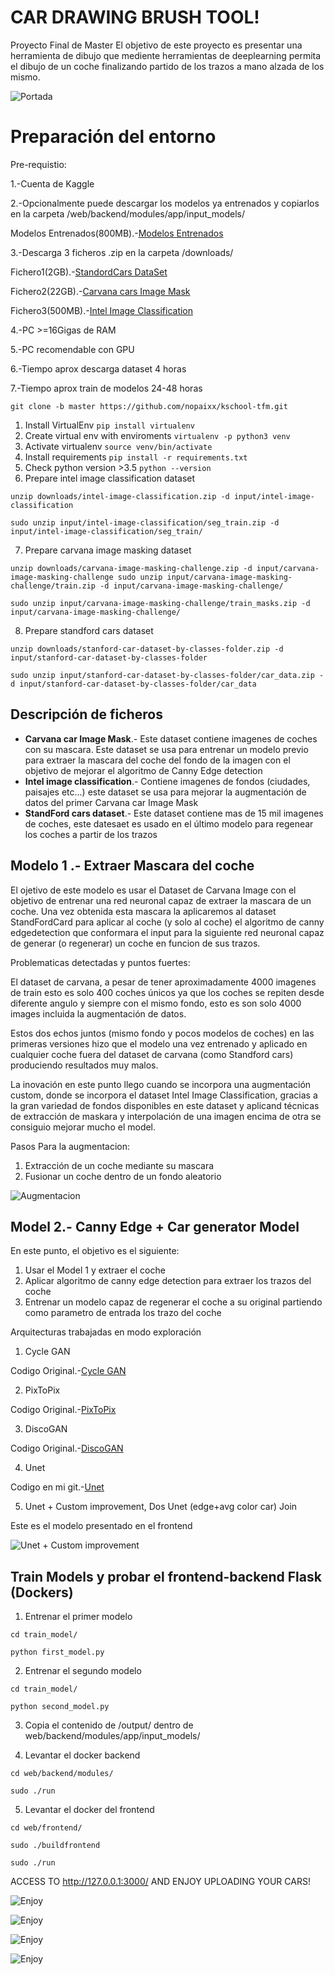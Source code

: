 # CAR DRAWING BRUSH TOOL!

Proyecto Final de Master
El objetivo de este proyecto es presentar una herramienta de dibujo que mediente herramientas de deeplearning permita el dibujo de un coche finalizando partido de los trazos a mano alzada de los mismo.


![Portada](resources/portada.png)


# Preparación del entorno

Pre-requistio:

1.-Cuenta de Kaggle

2.-Opcionalmente puede descargar los modelos ya entrenados y copiarlos en la carpeta /web/backend/modules/app/input_models/

Modelos Entrenados(800MB).-[Modelos Entrenados](https://www.kaggle.com/nopaixx/modelstrain)


3.-Descarga 3 ficheros .zip en la carpeta /downloads/

Fichero1(2GB).-[StandordCars DataSet](https://www.kaggle.com/jutrera/stanford-car-dataset-by-classes-folder)

Fichero2(22GB).-[Carvana cars Image Mask](https://www.kaggle.com/c/carvana-image-masking-challenge)

Fichero3(500MB).-[Intel Image Classification](https://www.kaggle.com/puneet6060/intel-image-classification)


4.-PC >=16Gigas de RAM


5.-PC recomendable con GPU


6.-Tiempo aprox descarga dataset 4 horas


7.-Tiempo aprox train de modelos 24-48 horas



    git clone -b master https://github.com/nopaixx/kschool-tfm.git

 1. Install VirtualEnv `pip install virtualenv`
 2. Create virtual env with enviroments `virtualenv -p python3 venv`
 3. Activate virtualenv `source venv/bin/activate`
 4. Install requirements `pip install -r requirements.txt`
 5. Check python version >3.5 `python --version`
 6. Prepare intel image classification dataset 

`unzip downloads/intel-image-classification.zip -d input/intel-image-classification`

`sudo unzip input/intel-image-classification/seg_train.zip -d input/intel-image-classification/seg_train/`

 7. Prepare carvana image masking dataset 

`unzip downloads/carvana-image-masking-challenge.zip -d input/carvana-image-masking-challenge sudo unzip input/carvana-image-masking-challenge/train.zip -d input/carvana-image-masking-challenge/`

`sudo unzip input/carvana-image-masking-challenge/train_masks.zip -d input/carvana-image-masking-challenge/`

 8. Prepare standford cars dataset 

`unzip downloads/stanford-car-dataset-by-classes-folder.zip -d input/stanford-car-dataset-by-classes-folder`

`sudo unzip input/stanford-car-dataset-by-classes-folder/car_data.zip -d input/stanford-car-dataset-by-classes-folder/car_data`


## Descripción de ficheros

 - **Carvana car Image Mask**.- Este dataset contiene imagenes de coches con su mascara. Este dataset se usa para entrenar un modelo previo para extraer la mascara del coche del fondo de la imagen con el objetivo de mejorar el algoritmo de Canny Edge detection
 - **Intel image classification**.- Contiene imagenes de fondos (ciudades, paisajes etc...) este dataset se usa para mejorar la augmentación de datos del primer Carvana car Image Mask
 - **StandFord cars dataset**.- Este dataset contiene mas de 15 mil imagenes de coches, este datesaet es usado en el último modelo para regenear los coches a partir de los trazos


## Modelo 1 .- Extraer Mascara del coche
El ojetivo de este modelo es usar el Dataset de Carvana Image con el objetivo de entrenar una red neuronal capaz de extraer la mascara de un coche. Una vez obtenida esta mascara la aplicaremos al dataset StandFordCard para aplicar al coche (y solo al coche) el algoritmo de canny edgedetection que conformara el input para la siguiente red neuronal capaz de generar (o regenerar) un coche en funcion de sus trazos.

Problematicas detectadas y puntos fuertes:

El dataset de carvana, a pesar de tener aproximadamente 4000 imagenes de train esto es solo 400 coches únicos ya que los coches se repiten desde diferente angulo y siempre con el mismo fondo, esto es son solo  4000 images incluida la augmentación de datos.

Estos dos echos juntos (mismo fondo y pocos modelos de coches) en las primeras versiones hizo que el modelo una vez entrenado y aplicado en cualquier coche fuera del dataset de carvana (como Standford cars) produciendo resultados muy malos.

La inovación en este punto llego cuando se incorpora una augmentación custom, donde se incorpora el dataset Intel Image Classification, gracias a la gran variedad de fondos disponibles en este dataset y aplicand técnicas de extracción de maskara y interpolación de una imagen encima de otra se consiguio mejorar mucho el model.

Pasos Para la augmentacion:

 1. Extracción de un coche mediante su mascara
 2. Fusionar un coche dentro de un fondo aleatorio


![Augmentacion](resources/augmentacion.png)

 

## Model 2.- Canny Edge + Car generator Model

En este punto, el objetivo es el siguiente:

 1. Usar el Model 1 y extraer el coche
 2. Aplicar algoritmo de canny edge detection para extraer los trazos del coche
 3. Entrenar un modelo capaz de regenerar el coche a su original partiendo como parametro de entrada los trazo del coche


Arquitecturas trabajadas en modo exploración

 1. Cycle GAN 

Codigo Original.-[Cycle GAN](https://github.com/eriklindernoren/Keras-GAN/tree/master/cyclegan)

 2. PixToPix

Codigo Original.-[PixToPix](https://github.com/eriklindernoren/Keras-GAN/tree/master/pix2pix)

 3. DiscoGAN

Codigo Original.-[DiscoGAN](https://github.com/eriklindernoren/Keras-GAN/tree/master/discogan)

 4. Unet

Codigo en mi git.-[Unet](https://github.com/nopaixx/ComputerVision-Experiments)

 5. Unet + Custom improvement, Dos Unet (edge+avg color car) Join

Este es el modelo presentado en el frontend

![Unet + Custom improvement](resources/myunet.png)


## Train Models y probar el frontend-backend Flask (Dockers)

 1. Entrenar el primer modelo

`cd train_model/`

`python first_model.py`


 2. Entrenar el segundo modelo

`cd train_model/`

`python second_model.py`


 3. Copia el contenido de /output/ dentro de web/backend/modules/app/input_models/

 4. Levantar el docker backend
  
`cd web/backend/modules/`

`sudo ./run`

 5. Levantar el docker del frontend


`cd web/frontend/`

`sudo ./buildfrontend`

`sudo ./run`


ACCESS TO http://127.0.0.1:3000/ AND ENJOY UPLOADING YOUR CARS!

![Enjoy](resources/final1.png)

![Enjoy](resources/final2.png)

![Enjoy](resources/final3.png)

![Enjoy](resources/final4.png)

